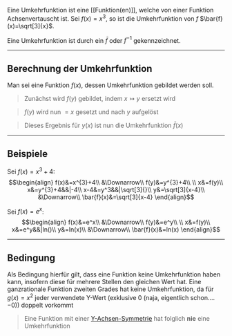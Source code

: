 Eine Umkehrfunktion ist eine [[Funktion(en)]], welche von einer Funktion Achsenvertauscht ist.
Sei $f(x)=x^3$, so ist die Umkehrfunktion von $f$
$\bar{f}(x)=\sqrt[3]{x}$.

Eine Umkehrfunktion ist durch ein $\bar{f}$ oder $f^{-1}$ gekennzeichnet.

---
## Berechnung der Umkehrfunktion
Man sei eine Funktion $f(x)$, dessen Umkehrfunktion gebildet werden soll.

>Zunächst wird $f(y)$ gebildet, indem $x\rightarrowtail y$ ersetzt wird

>$f(y)$ wird nun $=x$ gesetzt und nach $y$ aufgelöst

>Dieses Ergebnis für $y(x)$ ist nun die Umkehrfunktion $\bar{f}(x)$

---
## Beispiele
Sei $f(x)=x^{3}+4$:
$$\begin{align}
f(x)&=x^{3}+4\\
&\Downarrow\\
f(y)&=y^{3}+4\\
\\
x&=f(y)\\
x&=y^{3}+4&&|-4\\
x-4&=y^3&&|\sqrt[3]{}\\
y&=\sqrt[3]{x-4}\\
&\Downarrow\\
\bar{f}(x)&=\sqrt[3]{x-4}
\end{align}$$

Sei $f(x)=e^x$:
$$\begin{align}
f(x)&=e^x\\
&\Downarrow\\
f(y)&=e^y\\
\\
x&=f(y)\\
x&=e^y&&|ln()\\
y&=ln(x)\\
&\Downarrow\\
\bar{f}(x)&=ln(x)
\end{align}$$

---
## Bedingung
Als Bedingung hierfür gilt, dass eine Funktion keine Umkehrfunktion haben kann, insofern diese für mehrere Stellen den gleichen Wert hat.
Eine ganzrationale Funktion zweiten Grades hat keine Umkehrfunktion, da für $g(x)=x^2$ jeder verwendete Y-Wert (exklusive 0 (naja, eigentlich schon.... $-0$)) doppelt vorkommt

>Eine Funktion mit einer [Y-Achsen-Symmetrie](Achsensymmetrie) hat folglich **nie** eine Umkehrfunktion
